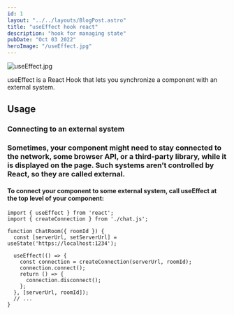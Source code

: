 ```yaml
---
id: 1
layout: "../../layouts/BlogPost.astro"
title: "useEffect hook react"
description: "hook for managing state"
pubDate: "Oct 03 2022"
heroImage: "/useEffect.jpg"
---
```


![useEffect.jpg](/useEffect.jpg)

useEffect is a React Hook that lets you synchronize a component with an external system.

## Usage

### Connecting to an external system

### Sometimes, your component might need to stay connected to the network, some browser API, or a third-party library, while it is displayed on the page. Such systems aren’t controlled by React, so they are called external.

#### To connect your component to some external system, call useEffect at the top level of your component:

```
import { useEffect } from 'react';
import { createConnection } from './chat.js';

function ChatRoom({ roomId }) {
  const [serverUrl, setServerUrl] = useState('https://localhost:1234');

  useEffect(() => {
  	const connection = createConnection(serverUrl, roomId);
    connection.connect();
  	return () => {
      connection.disconnect();
  	};
  }, [serverUrl, roomId]);
  // ...
}
```
